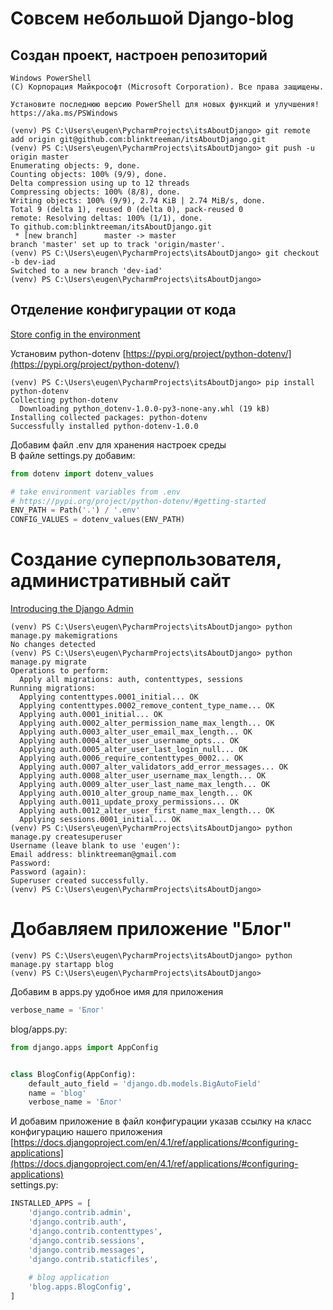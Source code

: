 # Совсем небольшой Django-blog

## Создан проект, настроен репозиторий

```shell
Windows PowerShell
(C) Корпорация Майкрософт (Microsoft Corporation). Все права защищены.

Установите последнюю версию PowerShell для новых функций и улучшения! https://aka.ms/PSWindows

(venv) PS C:\Users\eugen\PycharmProjects\itsAboutDjango> git remote add origin git@github.com:blinktreeman/itsAboutDjango.git
(venv) PS C:\Users\eugen\PycharmProjects\itsAboutDjango> git push -u origin master
Enumerating objects: 9, done.
Counting objects: 100% (9/9), done.
Delta compression using up to 12 threads
Compressing objects: 100% (8/8), done.
Writing objects: 100% (9/9), 2.74 KiB | 2.74 MiB/s, done.
Total 9 (delta 1), reused 0 (delta 0), pack-reused 0
remote: Resolving deltas: 100% (1/1), done.
To github.com:blinktreeman/itsAboutDjango.git
 * [new branch]      master -> master
branch 'master' set up to track 'origin/master'.
(venv) PS C:\Users\eugen\PycharmProjects\itsAboutDjango> git checkout -b dev-iad
Switched to a new branch 'dev-iad'
(venv) PS C:\Users\eugen\PycharmProjects\itsAboutDjango>
```
## Отделение конфигурации от кода
[Store config in the environment](https://12factor.net/config)

Установим python-dotenv
[https://pypi.org/project/python-dotenv/](https://pypi.org/project/python-dotenv/)
```shell
(venv) PS C:\Users\eugen\PycharmProjects\itsAboutDjango> pip install python-dotenv
Collecting python-dotenv
  Downloading python_dotenv-1.0.0-py3-none-any.whl (19 kB)
Installing collected packages: python-dotenv
Successfully installed python-dotenv-1.0.0
```
Добавим файл .env для хранения настроек среды  
В файле settings.py добавим:
```python
from dotenv import dotenv_values

# take environment variables from .env
# https://pypi.org/project/python-dotenv/#getting-started
ENV_PATH = Path('.') / '.env'
CONFIG_VALUES = dotenv_values(ENV_PATH)
```

# Создание суперпользователя, административный сайт
[Introducing the Django Admin](https://docs.djangoproject.com/en/4.1/intro/tutorial02/#introducing-the-django-admin)  
```shell
(venv) PS C:\Users\eugen\PycharmProjects\itsAboutDjango> python manage.py makemigrations 
No changes detected
(venv) PS C:\Users\eugen\PycharmProjects\itsAboutDjango> python manage.py migrate       
Operations to perform:
  Apply all migrations: auth, contenttypes, sessions
Running migrations:
  Applying contenttypes.0001_initial... OK
  Applying contenttypes.0002_remove_content_type_name... OK
  Applying auth.0001_initial... OK
  Applying auth.0002_alter_permission_name_max_length... OK
  Applying auth.0003_alter_user_email_max_length... OK
  Applying auth.0004_alter_user_username_opts... OK
  Applying auth.0005_alter_user_last_login_null... OK
  Applying auth.0006_require_contenttypes_0002... OK
  Applying auth.0007_alter_validators_add_error_messages... OK
  Applying auth.0008_alter_user_username_max_length... OK
  Applying auth.0009_alter_user_last_name_max_length... OK
  Applying auth.0010_alter_group_name_max_length... OK
  Applying auth.0011_update_proxy_permissions... OK
  Applying auth.0012_alter_user_first_name_max_length... OK
  Applying sessions.0001_initial... OK
(venv) PS C:\Users\eugen\PycharmProjects\itsAboutDjango> python manage.py createsuperuser
Username (leave blank to use 'eugen'): 
Email address: blinktreeman@gmail.com
Password:
Password (again):
Superuser created successfully.
(venv) PS C:\Users\eugen\PycharmProjects\itsAboutDjango> 
```
# Добавляем приложение "Блог"
```shell
(venv) PS C:\Users\eugen\PycharmProjects\itsAboutDjango> python manage.py startapp blog
(venv) PS C:\Users\eugen\PycharmProjects\itsAboutDjango> 
```
Добавим в apps.py удобное имя для приложения
```python
verbose_name = 'Блог'
```
blog/apps.py:
```python
from django.apps import AppConfig


class BlogConfig(AppConfig):
    default_auto_field = 'django.db.models.BigAutoField'
    name = 'blog'
    verbose_name = 'Блог'
```
И добавим приложение в файл конфигурации указав ссылку на 
класс конфигурацию нашего приложения  
[https://docs.djangoproject.com/en/4.1/ref/applications/#configuring-applications](https://docs.djangoproject.com/en/4.1/ref/applications/#configuring-applications)  
settings.py:
```python
INSTALLED_APPS = [
    'django.contrib.admin',
    'django.contrib.auth',
    'django.contrib.contenttypes',
    'django.contrib.sessions',
    'django.contrib.messages',
    'django.contrib.staticfiles',
    
    # blog application
    'blog.apps.BlogConfig',
]
```
